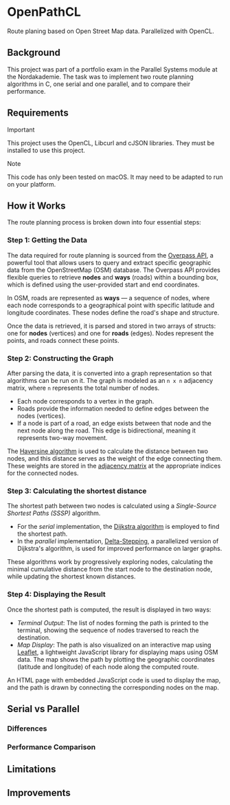# OpenPathCL

Route planing based on Open Street Map data. Parallelized with OpenCL.


## Background

This project was part of a portfolio exam in the Parallel Systems module at the Nordakademie.
The task was to implement two route planning algorithms in C, one serial and one parallel, and to compare their performance.

## Requirements

> [!IMPORTANT]
> This project uses the OpenCL, Libcurl and cJSON libraries. They must be installed to use this project.

> [!NOTE]
> This code has only been tested on macOS. It may need to be adapted to run on your platform.


## How it Works

The route planning process is broken down into four essential steps:


### Step 1: Getting the Data

The data required for route planning is sourced from the [Overpass API](https://overpass-api.de/), a powerful tool 
that allows users to query and extract specific geographic data from the OpenStreetMap (OSM) database. 
The Overpass API provides flexible queries to retrieve **nodes** and **ways** (roads) within a bounding box, 
which is defined using the user-provided start and end coordinates.

In OSM, roads are represented as **ways** — a sequence of nodes, where each node corresponds to a geographical point 
with specific latitude and longitude coordinates. These nodes define the road's shape and structure.

Once the data is retrieved, it is parsed and stored in two arrays of structs: 
one for **nodes** (vertices) and one for **roads** (edges). Nodes represent the points, and roads connect these points.


### Step 2: Constructing the Graph

After parsing the data, it is converted into a graph representation so that algorithms can be run on it. 
The graph is modeled as an `n x n` adjacency matrix, where `n` represents the total number of nodes.

- Each node corresponds to a vertex in the graph.
- Roads provide the information needed to define edges between the nodes (vertices).
- If a node is part of a road, an edge exists between that node and the next node along the road. 
  This edge is bidirectional, meaning it represents two-way movement.

The [Haversine algorithm](https://en.wikipedia.org/wiki/Haversine_formula) is used to calculate the distance between 
two nodes, and this distance serves as the weight of the edge connecting them. 
These weights are stored in the [adjacency matrix](https://en.wikipedia.org/wiki/Adjacency_matrix) at the appropriate 
indices for the connected nodes.


### Step 3: Calculating the shortest distance

The shortest path between two nodes is calculated using a *Single-Source Shortest Paths (SSSP)* algorithm.

- For the *serial* implementation, the [Dijkstra algorithm](https://en.wikipedia.org/wiki/Dijkstra%27s_algorithm) 
  is employed to find the shortest path.
- In the *parallel* implementation, [Delta-Stepping](https://en.wikipedia.org/wiki/Parallel_single-source_shortest_path_algorithm), 
  a parallelized version of Dijkstra's algorithm, is used for improved performance on larger graphs.

These algorithms work by progressively exploring nodes, calculating the minimal cumulative distance from the start node 
to the destination node, while updating the shortest known distances.


### Step 4: Displaying the Result

Once the shortest path is computed, the result is displayed in two ways:

- *Terminal Output*: The list of nodes forming the path is printed to the terminal, showing the sequence of nodes 
  traversed to reach the destination.
- *Map Display*: The path is also visualized on an interactive map using [Leaflet](https://leafletjs.com/), 
  a lightweight JavaScript library for displaying maps using OSM data. The map shows the path by plotting the geographic 
  coordinates (latitude and longitude) of each node along the computed route.

An HTML page with embedded JavaScript code is used to display the map, and the path is drawn by connecting the 
corresponding nodes on the map.


## Serial vs Parallel


### Differences


### Performance Comparison


## Limitations


## Improvements




